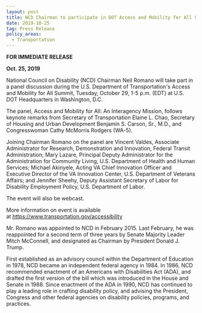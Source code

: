 ```yaml
---
layout: post
title: NCD Chairman to participate in DOT Access and Mobility for All Summit
date: 2019-10-25
tag: Press Release
policy_areas:
  - Transportation
---
```

**FOR IMMEDIATE RELEASE**

**Oct. 25, 2019**

National Council on Disability (NCD) Chairman Neil Romano will take part in a panel discussion during the U.S. Department of Transportation's Access and Mobility for All Summit, Tuesday, October 29, 1-5 p.m. (EDT) at U.S. DOT Headquarters in Washington, D.C.

The panel, Access and Mobility for All: An Interagency Mission, follows keynote remarks from Secretary of Transportation Elaine L. Chao, Secretary of Housing and Urban Development Benjamin S. Carson, Sr., M.D., and Congresswoman Cathy McMorris Rodgers (WA-5).

Joining Chairman Romano on the panel are Vincent Valdes, Associate Administrator for Research, Demonstration and Innovation, Federal Transit Administration; Mary Lazare, Principal Deputy Administrator for the Administration for Community Living, U.S. Department of Health and Human Services; Michael Akinyele, Acting VA Chief Innovation Officer and Executive Director of the VA Innovation Center, U.S. Department of Veterans Affairs; and Jennifer Sheehy, Deputy Assistant Secretary of Labor for Disability Employment Policy, U.S. Department of Labor.

The event will also be webcast.

More information on event is available at <https://www.transportation.gov/accessibility>

Mr. Romano was appointed to NCD in February 2015. Last February, he was reappointed for a second term of three years by Senate Majority Leader Mitch McConnell, and designated as Chairman by President Donald J. Trump.

First established as an advisory council within the Department of Education in 1978, NCD became an independent federal agency in 1984. In 1986, NCD recommended enactment of an Americans with Disabilities Act (ADA), and drafted the first version of the bill which was introduced in the House and Senate in 1988. Since enactment of the ADA in 1990, NCD has continued to play a leading role in crafting disability policy, and advising the President, Congress and other federal agencies on disability policies, programs, and practices.